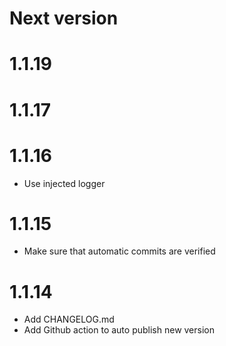 # Next version

# 1.1.19

# 1.1.17

# 1.1.16

- Use injected logger

# 1.1.15

- Make sure that automatic commits are verified

# 1.1.14

- Add CHANGELOG.md
- Add Github action to auto publish new version
